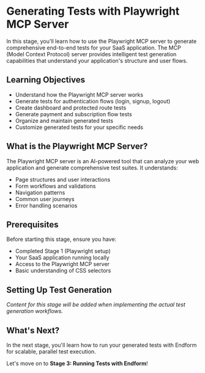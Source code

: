 # Generating Tests with Playwright MCP Server

In this stage, you'll learn how to use the Playwright MCP server to generate comprehensive end-to-end tests for your SaaS application. The MCP (Model Context Protocol) server provides intelligent test generation capabilities that understand your application's structure and user flows.

## Learning Objectives

- Understand how the Playwright MCP server works
- Generate tests for authentication flows (login, signup, logout)
- Create dashboard and protected route tests
- Generate payment and subscription flow tests
- Organize and maintain generated tests
- Customize generated tests for your specific needs

## What is the Playwright MCP Server?

The Playwright MCP server is an AI-powered tool that can analyze your web application and generate comprehensive test suites. It understands:

- Page structures and user interactions
- Form workflows and validations
- Navigation patterns
- Common user journeys
- Error handling scenarios

## Prerequisites

Before starting this stage, ensure you have:
- Completed Stage 1 (Playwright setup)
- Your SaaS application running locally
- Access to the Playwright MCP server
- Basic understanding of CSS selectors

## Setting Up Test Generation

*Content for this stage will be added when implementing the actual test generation workflows.*

## What's Next?

In the next stage, you'll learn how to run your generated tests with Endform for scalable, parallel test execution.

Let's move on to **Stage 3: Running Tests with Endform**!